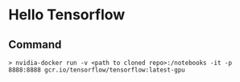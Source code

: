 # Hello Tensorflow

## Command

```
> nvidia-docker run -v <path to cloned repo>:/notebooks -it -p 8888:8888 gcr.io/tensorflow/tensorflow:latest-gpu
```
